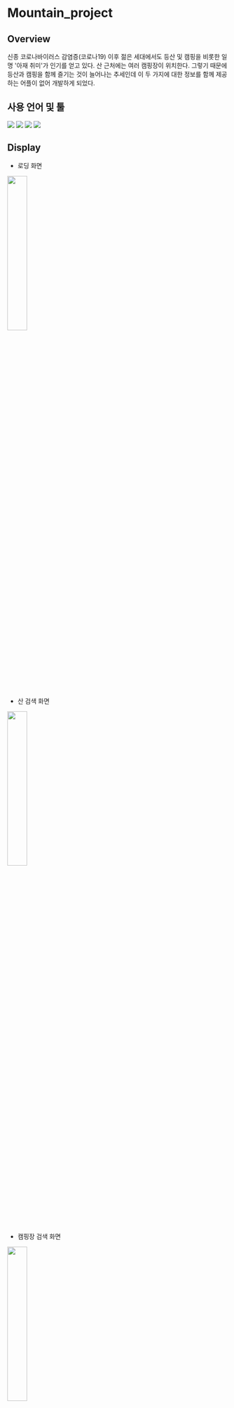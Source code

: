 # Mountain_project

## Overview
신종 코로나바이러스 감염증(코로나19) 이후 젊은 세대에서도 등산 및 캠핑을 비롯한 일명 '아재 취미'가 인기를 얻고 있다. 산 근처에는 여러 캠핑장이 위치한다. 그렇기 때문에 등산과 캠핑을 함께 즐기는 것이 늘어나는 추세인데 이 두 가지에 대한 정보를 함께 제공하는 어플이 없어 개발하게 되었다. 

## 사용 언어 및 툴
<div>
  <img src="https://img.shields.io/badge/Android Studio-3DDC84?style=flat-square&logo=Android Studio&logoColor=white">
  <img src="https://img.shields.io/badge/Visual Studio Code-007ACC?style=flat-square&logo=Visual Studio Code&logoColor=white">
  <img src="https://img.shields.io/badge/Firebase-FFCA28?style=flat-square&logo=Firebase&logoColor=white">
  <img src="https://img.shields.io/badge/Java-007396?style=flat-square&logo=Java&logoColor=white">
</div>

## Display
- 로딩 화면
<img width="30%" src="https://user-images.githubusercontent.com/52947821/140149330-23a73d77-a4b0-4f97-8137-5f8ebedce50a.gif"/>

- 산 검색 화면
<img width="30%" src="https://user-images.githubusercontent.com/52947821/140154662-72ebab94-f8e3-4940-8ed2-c93972d35c8f.gif"/>

- 캠핑장 검색 화면
<img width="30%" src="https://user-images.githubusercontent.com/52947821/140159572-6bba5ae5-6db4-402a-b61d-e9f152d067fc.gif"/>

## 참조
- 주소에 따른 위도와 경도를 구하기 위해 Geocoder API를 활용하였습니다. 
- 산의 구간 별 예상 소요시간을 표시해주기 위해 KAKAO MAP을 활용하였습니다. 
